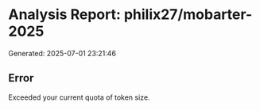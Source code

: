 # Analysis Report: philix27/mobarter-2025

Generated: 2025-07-01 23:21:46

## Error

Exceeded your current quota of token size.
